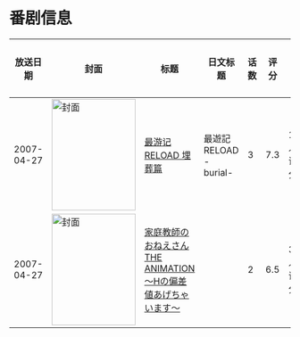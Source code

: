 # 番剧信息

|放送日期|封面|标题|日文标题|话数|评分|评分人数|
|---|---|---|---|---|---|---|
|2007-04-27|<img src="//lain.bgm.tv/pic/cover/c/38/3b/6993_rQ431.jpg" alt="封面" style="width:150px;height:200px;object-fit:cover;">|[最游记RELOAD 埋葬篇](https://bangumi.tv/subject/6993)|最遊記RELOAD -burial-|3|7.3|145人评分|
|2007-04-27|<img src="/img/no_icon_subject.png" alt="封面" style="width:150px;height:200px;object-fit:cover;">|[家庭教師のおねえさん THE ANIMATION～Hの偏差値あげちゃいます～](https://bangumi.tv/subject/9841)||2|6.5|385人评分|
